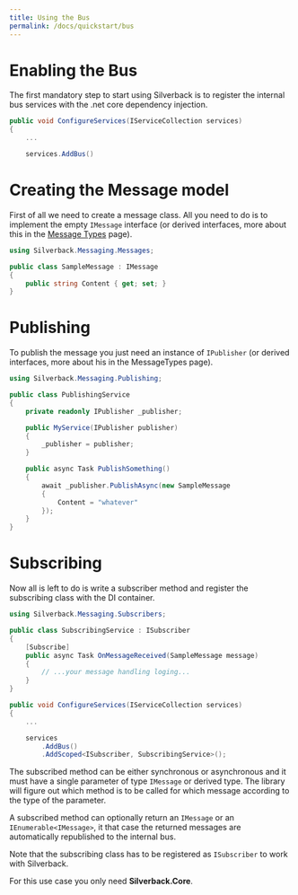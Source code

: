 ```yaml
---
title: Using the Bus
permalink: /docs/quickstart/bus
---
```


# Enabling the Bus

The first mandatory step to start using Silverback is to register the internal bus services with the .net core dependency injection.

```c#
public void ConfigureServices(IServiceCollection services)
{
    ...

    services.AddBus()
```

# Creating the Message model

First of all we need to create a message class. All you need to do is to implement the empty `IMessage` interface (or derived interfaces, more about this in the [Message Types](/docs/quickstart/message-types) page).

```c#
using Silverback.Messaging.Messages;

public class SampleMessage : IMessage
{
    public string Content { get; set; }
}

```

# Publishing

To publish the message you just need an instance of `IPublisher` (or derived interfaces, more about his in the MessageTypes page).

```c#
using Silverback.Messaging.Publishing;

public class PublishingService
{
    private readonly IPublisher _publisher;

    public MyService(IPublisher publisher)
    {
        _publisher = publisher;
    }

    public async Task PublishSomething()
    {
        await _publisher.PublishAsync(new SampleMessage 
        { 
            Content = "whatever"
        });
    }
}

```

# Subscribing

Now all is left to do is write a subscriber method and register the subscribing class with the DI container.

```c#
using Silverback.Messaging.Subscribers;

public class SubscribingService : ISubscriber
{
    [Subscribe]
    public async Task OnMessageReceived(SampleMessage message)
    {
        // ...your message handling loging...
    }
}

```
```c#
public void ConfigureServices(IServiceCollection services)
{
    ...

    services
        .AddBus()
        .AddScoped<ISubscriber, SubscribingService>();
```

The subscribed method can be either synchronous or asynchronous and it must have a single parameter of type `IMessage` or derived type. The library will figure out which method is to be called for which message according to the type of the parameter.

A subscribed method can optionally return an `IMessage` or an `IEnumerable<IMessage>`, it that case the returned messages are automatically republished to the internal bus.

Note that the subscribing class has to be registered as `ISubscriber` to work with Silverback.

For this use case you only need **Silverback.Core**.